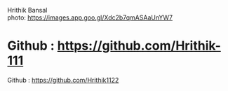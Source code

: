 Hrithik Bansal  
photo: https://images.app.goo.gl/Xdc2b7qmASAaUnYW7

Github : https://github.com/Hrithik-111
=======
Github : https://github.com/Hrithik1122
